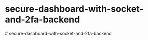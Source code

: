 ﻿# secure-dashboard-with-socket-and-2fa-backend

#   s e c u r e - d a s h b o a r d - w i t h - s o c k e t - a n d - 2 f a - b a c k e n d  
 